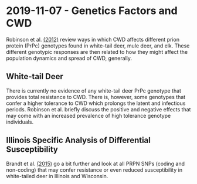 # 2019-11-07 - Genetics Factors and CWD

Robinson et al. [(2012)](https://www.tandfonline.com/doi/full/10.4161/pri.19640) review ways in which CWD affects different prion protein (PrPc) genotypes found in white-tail deer, mule deer, and elk. These different genotypic responses are then related to how they might affect the population dynamics and spread of CWD, generally. 

## White-tail Deer

There is currently no evidence of any white-tail deer PrPc genotype that provides total resistance to CWD. There is, however, some genotypes that confer a higher tolerance to CWD which prolongs the latent and infectious periods. Robinson et al. briefly discuss the positive and negative effects that may come with an increased prevalence of high tolerance genotype individuals.

## Illinois Specific Analysis of Differential Susceptibility

Brandt et al. [(2015)](https://www.ncbi.nlm.nih.gov/pmc/articles/PMC4964855/pdf/kprn-09-06-1115179.pdf) go a bit further and look at all PRPN SNPs (coding and non-coding) that may confer resistance or even reduced susceptibility in white-tailed deer in Illinois and Wisconsin.  